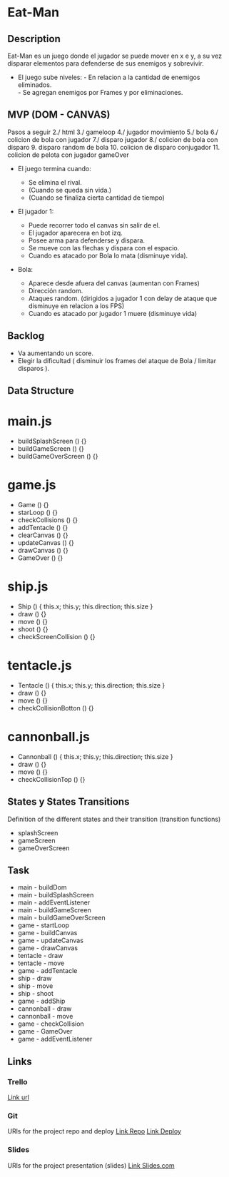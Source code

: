 # Eat-Man

## Description

Eat-Man es un juego donde el jugador se puede mover en x e y, a su vez disparar elementos para defenderse de sus enemigos y sobrevivir. 

* El juego sube niveles: - En relacion a la cantidad de enemigos eliminados.                        
                         - Se agregan enemigos por Frames y por eliminaciones.

## MVP (DOM - CANVAS)

Pasos a seguir 
2./ html 
3./ gameloop
4./ jugador movimiento
5./ bola
6./ colicion de bola con jugador 
7./ disparo jugador 
8./ colicion de bola con disparo
9. disparo random de bola 
10. colicion de disparo conjugador
11. colicion de pelota con jugador gameOver 


- El juego termina cuando:
    * Se elimina el rival.
    * (Cuando se queda sin vida.)
    * (Cuando se finaliza cierta cantidad de tiempo)

- El jugador 1:
    * Puede recorrer todo el canvas sin salir de el.
    * El jugador aparecera en bot izq. 
    * Posee arma para defenderse y dispara.
    * Se mueve con las flechas y dispara con el espacio.
    * Cuando es atacado por Bola lo mata (disminuye vida).

- Bola:
    * Aparece desde afuera del canvas (aumentan con Frames)   
    * Dirección random.
    * Ataques random. (dirigidos a jugador 1 con delay de ataque que disminuye en relacion a los FPS)
    * Cuando es atacado por jugador 1 muere (disminuye vida)



## Backlog

- Va aumentando un score.
- Elegir la dificultad ( disminuir los frames del ataque de Bola / limitar disparos ).







## Data Structure

# main.js

- buildSplashScreen () {}
- buildGameScreen () {}
- buildGameOverScreen () {}

# game.js

- Game () {}
- starLoop () {}
- checkCollisions () {}
- addTentacle () {}
- clearCanvas () {}
- updateCanvas () {}
- drawCanvas () {}
- GameOver () {}

# ship.js 

- Ship () {
    this.x;
    this.y;
    this.direction;
    this.size
}
- draw () {}
- move () {}
- shoot () {}
- checkScreenCollision () {}

# tentacle.js 

- Tentacle () {
    this.x;
    this.y;
    this.direction;
    this.size
}
- draw () {}
- move () {}
- checkCollisionBotton () {}

# cannonball.js 

- Cannonball () {
    this.x;
    this.y;
    this.direction;
    this.size
}
- draw () {}
- move () {}
- checkCollisionTop () {}

## States y States Transitions
Definition of the different states and their transition (transition functions)

- splashScreen
- gameScreen
- gameOverScreen

## Task

- main - buildDom
- main - buildSplashScreen
- main - addEventListener
- main - buildGameScreen
- main - buildGameOverScreen
- game - startLoop
- game - buildCanvas
- game - updateCanvas
- game - drawCanvas
- tentacle - draw
- tentacle - move
- game - addTentacle
- ship - draw
- ship - move
- ship - shoot
- game - addShip
- cannonball - draw
- cannonball - move
- game - checkCollision
- game - GameOver
- game - addEventListener

## Links

### Trello
[Link url](https://trello.com/b/CWviY2zv/kraken-brigade-project)

### Git
URls for the project repo and deploy
[Link Repo](https://github.com/jorgeberrizbeitia/kraken-brigade)
[Link Deploy](https://jorgeberrizbeitia.github.io/kraken-brigade/)

### Slides
URls for the project presentation (slides)
[Link Slides.com](https://docs.google.com/presentation/d/138o01hAz-0gXepN78RsDgse12HiiuN7Fz_N_hJnI9_g/edit?usp=sharing)